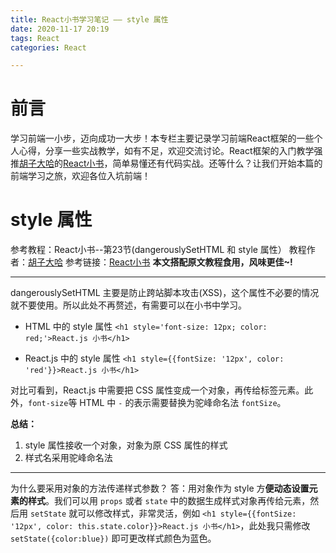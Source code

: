 ```yaml
---
title: React小书学习笔记 —— style 属性
date: 2020-11-17 20:19
tags: React
categories: React

---
```


# 前言
学习前端一小步，迈向成功一大步！本专栏主要记录学习前端React框架的一些个人心得，分享一些实战教学，如有不足，欢迎交流讨论。React框架的入门教学强推[胡子大哈](https://www.zhihu.com/people/hu-zi-da-ha)的[React小书](http://huziketang.mangojuice.top/books/react/lesson18)，简单易懂还有代码实战。还等什么？让我们开始本篇的前端学习之旅，欢迎各位入坑前端！

<!-- more -->

# style 属性
参考教程：React小书--第23节(dangerouslySetHTML 和 style 属性）
教程作者：[胡子大哈](https://www.zhihu.com/people/hu-zi-da-ha)
参考链接：[React小书](http://huziketang.mangojuice.top/books/react/lesson18)
**本文搭配原文教程食用，风味更佳~!**

---
dangerouslySetHTML 主要是防止跨站脚本攻击(XSS)，这个属性不必要的情况就不要使用。所以此处不再赘述，有需要可以在小书中学习。

* HTML 中的 style 属性
`<h1 style='font-size: 12px; color: red;'>React.js 小书</h1>`

* React.js 中的 style 属性
`<h1 style={{fontSize: '12px', color: 'red'}}>React.js 小书</h1>`

对比可看到，React.js 中需要把 CSS 属性变成一个对象，再传给标签元素。此外，`font-size`等 HTML 中 `-` 的表示需要替换为驼峰命名法 `fontSize`。

**总结：**

1. style 属性接收一个对象，对象为原 CSS 属性的样式
2. 样式名采用驼峰命名法

---
为什么要采用对象的方法传递样式参数？
答：用对象作为 style 方**便动态设置元素的样式**。我们可以用 `props` 或者 `state` 中的数据生成样式对象再传给元素，然后用 `setState` 就可以修改样式，非常灵活，例如 `<h1 style={{fontSize: '12px', color: this.state.color}}>React.js 小书</h1>`，此处我只需修改 `setState({color:blue})` 即可更改样式颜色为蓝色。


